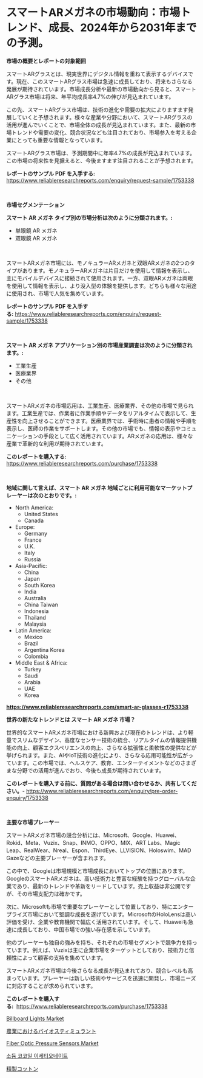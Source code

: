 <p><h1>スマートARメガネの市場動向：市場トレンド、成長、2024年から2031年までの予測。</h1></p><p><strong>市場の概要とレポートの対象範囲</strong></p>
<p><p>スマートARグラスとは、現実世界にデジタル情報を重ねて表示するデバイスです。現在、このスマートARグラス市場は急速に成長しており、将来もさらなる発展が期待されています。市場成長分析や最新の市場動向から見ると、スマートARグラス市場は将来、年平均成長率4.7%の伸びが見込まれています。</p><p>この先、スマートARグラス市場は、技術の進化や需要の拡大によりますます発展していくと予想されます。様々な産業や分野において、スマートARグラスの活用が進んでいくことで、市場全体の成長が見込まれています。また、最新の市場トレンドや需要の変化、競合状況なども注目されており、市場参入を考える企業にとっても重要な情報となっています。</p><p>スマートARグラス市場は、予測期間中に年率4.7%の成長が見込まれています。この市場の将来性を見据えると、今後ますます注目されることが予想されます。</p></p>
<p><strong>レポートのサンプル PDF を入手する:</strong> <a href="https://www.reliableresearchreports.com/enquiry/request-sample/1753338">https://www.reliableresearchreports.com/enquiry/request-sample/1753338</a></p>
<p>&nbsp;</p>
<p><strong>市場セグメンテーション</strong></p>
<p><strong>スマート AR メガネ タイプ別の市場分析は次のように分類されます。:</strong></p>
<p><ul><li>単眼鏡 AR メガネ</li><li>双眼鏡 AR メガネ</li></ul></p>
<p>&nbsp;</p>
<p><p>スマートARメガネ市場には、モノキュラーARメガネと双眼ARメガネの2つのタイプがあります。モノキュラーARメガネは片目だけを使用して情報を表示し、主にモバイルデバイスに接続されて使用されます。一方、双眼ARメガネは両眼を使用して情報を表示し、より没入型の体験を提供します。どちらも様々な用途に使用され、市場で人気を集めています。</p></p>
<p><strong>レポートのサンプル PDF を入手する:</strong>&nbsp;<a href="https://www.reliableresearchreports.com/enquiry/request-sample/1753338">https://www.reliableresearchreports.com/enquiry/request-sample/1753338</a></p>
<p>&nbsp;</p>
<p><strong> スマート AR メガネ アプリケーション別の市場産業調査は次のように分類されます。:</strong></p>
<p><ul><li>工業生産</li><li>医療業界</li><li>その他</li></ul></p>
<p>&nbsp;</p>
<p><p>スマートARメガネの市場応用は、工業生産、医療業界、その他の市場で見られます。工業生産では、作業者に作業手順やデータをリアルタイムで表示して、生産性を向上させることができます。医療業界では、手術時に患者の情報や手順を表示し、医師の作業をサポートします。その他の市場でも、情報の表示やコミュニケーションの手段として広く活用されています。ARメガネの応用は、様々な産業で革新的な利用が期待されています。</p></p>
<p><strong>このレポートを購入する:</strong>&nbsp; <a href="https://www.reliableresearchreports.com/purchase/1753338">https://www.reliableresearchreports.com/purchase/1753338</a></p>
<p>&nbsp;</p>
<p><strong>地域に関して言えば、スマート AR メガネ 地域ごとに利用可能なマーケットプレーヤーは次のとおりです。:</strong></p>
<p><ul>
    <li>
        North America:
        <ul>
            <li>United States</li>
            <li>Canada</li>
        </ul>
    </li>
    <li>
        Europe:
        <ul>
            <li>Germany</li>
            <li>France</li>
            <li>U.K.</li>
            <li>Italy</li>
            <li>Russia</li>
        </ul>
    </li>
    <li>
        Asia-Pacific:
        <ul>
            <li>China</li>
            <li>Japan</li>
            <li>South Korea</li>
            <li>India</li>
            <li>Australia</li>
            <li>China Taiwan</li>
            <li>Indonesia</li>
            <li>Thailand</li>
            <li>Malaysia</li>
        </ul>
    </li>
    <li>
        Latin America:
        <ul>
            <li>Mexico</li>
            <li>Brazil</li>
            <li>Argentina Korea</li>
            <li>Colombia</li>
        </ul>
    </li>
    <li>
        Middle East & Africa:
        <ul>
            <li>Turkey</li>
            <li>Saudi</li>
            <li>Arabia</li>
            <li>UAE</li>
            <li>Korea</li>
        </ul>
    </li>
    </ul></p>
<p><strong><a href="https://www.reliableresearchreports.com/smart-ar-glasses-r1753338">https://www.reliableresearchreports.com/smart-ar-glasses-r1753338</a></strong>&nbsp;</p>
<p><strong>世界の新たなトレンドとは スマート AR メガネ 市場？</strong></p>
<p><p>世界的なスマートARメガネ市場における新興および現在のトレンドは、より軽量でスリムなデザイン、高度なセンサー技術の統合、リアルタイムの情報提供機能の向上、顧客エクスペリエンスの向上、さらなる拡張性と柔軟性の提供などが挙げられます。また、AIやIoT技術の進化により、さらなる応用可能性が広がっています。この市場では、ヘルスケア、教育、エンターテイメントなどのさまざまな分野での活用が進んでおり、今後も成長が期待されています。</p></p>
<p><strong>このレポートを購入する前に、質問がある場合は問い合わせるか、共有してください。</strong>- <a href="https://www.reliableresearchreports.com/enquiry/pre-order-enquiry/1753338">https://www.reliableresearchreports.com/enquiry/pre-order-enquiry/1753338</a></p>
<p>&nbsp;</p>
<p><strong>主要な市場プレーヤー</strong></p>
<p><p>スマートARメガネ市場の競合分析には、Microsoft、Google、Huawei、Rokid、Meta、Vuzix、Snap、INMO、OPPO、MIX、ART Labs、Magic Leap、RealWear、Nreal、Espon、ThirdEye、LLVISION、Holoswim、MAD Gazeなどの主要プレーヤーが含まれます。</p><p>この中で、Googleは市場規模と市場成長においてトップの位置にあります。GoogleのスマートARメガネは、高い技術力と豊富な経験を持つグローバルな企業であり、最新のトレンドや革新をリードしています。売上収益は非公開ですが、その市場支配力は確かです。</p><p>次に、Microsoftも市場で重要なプレーヤーとして位置しており、特にエンタープライズ市場において堅調な成長を遂げています。MicrosoftのHoloLensは高い評価を受け、企業や教育機関で幅広く活用されています。そして、Huaweiも急速に成長しており、中国市場での強い存在感を示しています。</p><p>他のプレーヤーも独自の強みを持ち、それぞれの市場セグメントで競争力を持っています。例えば、Vuzixは主に企業市場をターゲットとしており、技術力と信頼性によって顧客の支持を集めています。</p><p>スマートARメガネ市場は今後さらなる成長が見込まれており、競合レベルも高まっています。プレーヤーは新しい技術やサービスを迅速に開発し、市場ニーズに対応することが求められています。</p></p>
<p><strong>このレポートを購入する:</strong>&nbsp;&nbsp;<a href="https://www.reliableresearchreports.com/purchase/1753338">https://www.reliableresearchreports.com/purchase/1753338</a></p>
<p><p><a href="https://www.linkedin.com/pulse/billboard-lights-market-research-report-its-history-obiqe?trackingId=HrYIKlTmg1FbZRwBVDY4Fg%3D%3D">Billboard Lights Market</a></p><p><a href="https://medium.com/@kamdeall7845/%E8%BE%B2%E6%A5%AD%E3%81%AB%E3%81%8A%E3%81%91%E3%82%8B%E3%83%90%E3%82%A4%E3%82%AA%E3%82%B9%E3%83%86%E3%82%A3%E3%83%9F%E3%83%A5%E3%83%A9%E3%83%B3%E3%83%88%E5%B8%82%E5%A0%B4%E3%81%AE%E8%A6%8F%E6%A8%A1%E3%81%A8%E5%B8%82%E5%A0%B4%E5%8B%95%E5%90%91-%E5%AE%8C%E5%85%A8%E3%81%AA%E6%A5%AD%E7%95%8C%E6%A6%82%E8%A6%81-2024%E5%B9%B4%E3%81%8B%E3%82%892031%E5%B9%B4%E3%81%BE%E3%81%A7-5c0303e84a03">農業におけるバイオスティミュラント</a></p><p><a href="https://www.linkedin.com/pulse/fiber-optic-pressure-sensors-market-size-trends-complete-cozye?trackingId=ouAsfhJS1xOkxkLL7CvYQQ%3D%3D">Fiber Optic Pressure Sensors Market</a></p><p><a href="https://medium.com/@lucianmaluan2022/%EB%82%98%ED%8A%B8%EB%A5%A8-%EC%BD%94%EC%BD%94%EC%9D%BC-%EC%9D%B4%EC%84%B8%ED%8B%B0%EC%98%A4%EB%84%A4%EC%9D%B4%ED%8A%B8-%EC%8B%9C%EC%9E%A5-%EA%B7%9C%EB%AA%A8%EB%8A%94-%EA%B8%80%EB%A1%9C%EB%B2%8C-%EC%82%B0%EC%97%85%EC%97%90%EC%84%9C-%EC%B5%9C%EA%B3%A0%EC%9D%98-%EB%A7%88%EC%BC%80%ED%8C%85-%EC%B1%84%EB%84%90%EC%9D%84-%EB%B3%B4%EC%97%AC%EC%A4%8D%EB%8B%88%EB%8B%A4-44ed5d37fd6e">소듐 코코일 이세티오네이트</a></p><p><a href="https://github.com/zoetazuur/Market-Research-Report-List-1/blob/main/132365725545.md">精製コットン</a></p></p>